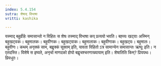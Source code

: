 ```yaml
---
index: 5.4.154
sutra: शेषाद् विभाषा
vritti: kashika

---
```

यस्माद् बहुव्रीहेः समासान्तो न विहितः स शेषः तस्माद् विभाषा कप् प्रत्ययो भवति। बह्व्यः खट्वाः अस्मिन् बहुखट्वकः। बहुमालकः। बहुवीणकः। बहुखट्वाकः। बहुमालाकः। बहुवीणाकः। बहुखट्वः। बहुमालः। बहुवीणः। कथम् अनृक्कं साम, बह्वृक्कं सूक्तम् इति, यावता विहितो ऽत्र सामान्येन समासान्तः ऋष्पूः इति। न एतदस्ति। विशेषे स इष्यते, अनृचो माणदको ज्ञेयो बह्वृचश्चरणाख्यायाम् इति। शेषातिति किम्? प्रियपथः। प्रियधुरः।